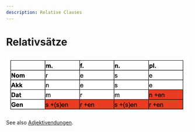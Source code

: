 ```yaml
---
description: Relative Clauses
---
```


# Relativsätze

![](../.gitbook/assets/image%20%284%29.png)



See also [Adjektivendungen](../adjektive/adjektivendungen.md).

